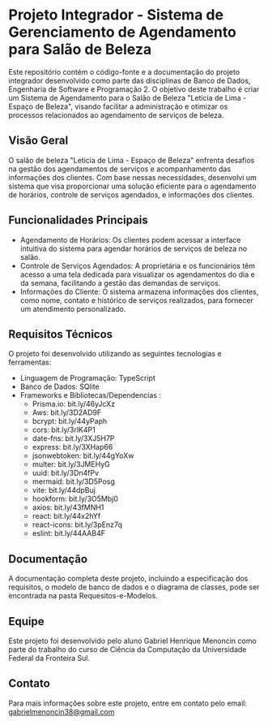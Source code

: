 # Projeto Integrador - Sistema de Gerenciamento de Agendamento para Salão de Beleza

Este repositório contém o código-fonte e a documentação do projeto integrador desenvolvido como parte das disciplinas de Banco de Dados, Engenharia de Software e Programação 2. O objetivo deste trabalho é criar um Sistema de Agendamento para o Salão de Beleza "Leticia de Lima - Espaço de Beleza", visando facilitar a administração e otimizar os processos relacionados ao agendamento de serviços de beleza.

## Visão Geral

O salão de beleza "Leticia de Lima - Espaço de Beleza" enfrenta desafios na gestão dos agendamentos de serviços e acompanhamento das informações dos clientes. Com base nessas necessidades, desenvolvi um sistema que visa proporcionar uma solução eficiente para o agendamento de horários, controle de serviços agendados, e informações dos clientes.

## Funcionalidades Principais

- Agendamento de Horários: Os clientes podem acessar a interface intuitiva do sistema para agendar horários de serviços de beleza no salão.
- Controle de Serviços Agendados: A proprietária e os funcionários têm acesso a uma tela dedicada para visualizar os agendamentos do dia e da semana, facilitando a gestão das demandas de serviços.
- Informações do Cliente: O sistema armazena informações dos clientes, como nome, contato e histórico de serviços realizados, para fornecer um atendimento personalizado.

## Requisitos Técnicos

O projeto foi desenvolvido utilizando as seguintes tecnologias e ferramentas:

- Linguagem de Programação: TypeScript
- Banco de Dados: SQlite
- Frameworks e Bibliotecas/Dependencias : 
  * Prisma.io: bit.ly/46yJcXz
  * Aws: bit.ly/3D2AD9F
  * bcrypt: bit.ly/44yPaph
  * cors: bit.ly/3rlK4P1
  * date-fns: bit.ly/3XJ5H7P
  * express: bit.ly/3XHap66
  * jsonwebtoken: bit.ly/44gYoXw
  * multer: bit.ly/3JMEHyG
  * uuid: bit.ly/3Dn4fPv
  * mermaid: bit.ly/3D5Posg
  * vite: bit.ly/44dpBuj
  * hookform: bit.ly/3O5Mbj0
  * axios: bit.ly/43fMNH1
  * react: bit.ly/44x2hYf
  * react-icons: bit.ly/3pEnz7q
  * eslint: bit.ly/44AAB4F



## Documentação

A documentação completa deste projeto, incluindo a especificação dos requisitos, o modelo de banco de dados e o diagrama de classes, pode ser encontrada na pasta Requesitos-e-Modelos.

## Equipe

Este projeto foi desenvolvido pelo aluno Gabriel Henrique Menoncin como parte do trabalho do curso de Ciência da Computação da Universidade Federal da Fronteira Sul.

## Contato

Para mais informações sobre este projeto, entre em contato pelo email: gabrielmenoncin38@gmail.com
